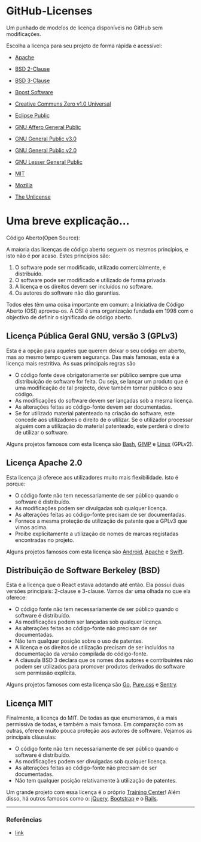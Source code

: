 # GitHub-Licenses

Um punhado de modelos de licença disponíveis no GitHub sem modificações.

Escolha a licença para seu projeto de forma rápida e acessível:

* [Apache](https://github.com/Godofcoffe/GitHub-Licenses/blob/main/_pt-BR/Apache%20License%202.0.md)

* [BSD 2-Clause](https://github.com/Godofcoffe/GitHub-Licenses/blob/main/_pt-BR/BSD%202-Clause%20%22Simplified%22%20License.md)

* [BSD 3-Clause](https://github.com/Godofcoffe/GitHub-Licenses/blob/main/_pt-BR/BSD%203-Clause%20%22New%22%20or%20%22Revised%22%20License.md)

* [Boost Software](https://github.com/Godofcoffe/GitHub-Licenses/blob/main/_pt-BR/Boost%20Software%20License%201.0.md)

* [Creative Communs Zero v1.0 Universal](https://github.com/Godofcoffe/GitHub-Licenses/blob/main/_pt-BR/Creative%20Commons%20Zero%20v1.0%20Universal.md)

* [Eclipse Public](https://github.com/Godofcoffe/GitHub-Licenses/blob/main/_pt-BR/Eclipse%20Public%20License%202.0.md)

* [GNU Affero General Public](https://github.com/Godofcoffe/GitHub-Licenses/blob/main/_pt-BR/GNU%20Affero%20General%20Public%20License%20v3.0.md)

* [GNU General Public v3.0](https://github.com/Godofcoffe/GitHub-Licenses/blob/main/_pt-BR/GNU%20General%20Public%20License%20V3.0.md)

* [GNU General Public v2.0](https://github.com/Godofcoffe/GitHub-Licenses/blob/main/_pt-BR/GNU%20General%20Public%20License%20v2.0.md)

* [GNU Lesser General Public](https://github.com/Godofcoffe/GitHub-Licenses/blob/main/_pt-BR/GNU%20Lesser%20General%20Public%20License%20v2.0.md)

* [MIT](https://github.com/Godofcoffe/GitHub-Licenses/blob/main/_pt-BR/MIT%20License.md)

* [Mozilla](https://github.com/Godofcoffe/GitHub-Licenses/blob/main/_pt-BR/Mozilla%20Public%20License%202.0.md)

* [The Unlicense](https://github.com/Godofcoffe/GitHub-Licenses/blob/main/_pt-BR/The%20Unlicense.md)

# Uma breve explicação...

Código Aberto(Open Source):

A maioria das licenças de código aberto seguem os mesmos princípios, e isto não é por acaso. Estes princípios são:

1. O software pode ser modificado, utilizado comercialmente, e distribuído.
2. O software pode ser modificado e utilizado de forma privada.
3. A licença e os direitos devem ser incluídos no software.
4. Os autores do software não dão garantias.

Todos eles têm uma coisa importante em comum: a Iniciativa de Código Aberto (OSI) aprovou-os. A OSI é uma organização fundada em 1998 com o objectivo de definir o significado de código aberto.

## Licença Pública Geral GNU, versão 3 (GPLv3)

Esta é a opção para aqueles que querem deixar o seu código em aberto, mas ao mesmo tempo querem segurança. Das mais famosas, esta é a licença mais restritiva. As suas principais regras são

* O código fonte deve obrigatoriamente ser público sempre que uma distribuição de software for feita. Ou seja, se lançar um produto que é uma modificação de tal projecto, deve também tornar público o seu código.
* As modificações do software devem ser lançadas sob a mesma licença.
* As alterações feitas ao código-fonte devem ser documentadas.
* Se for utilizado material patenteado na criação do software, este concede aos utilizadores o direito de o utilizar. Se o utilizador processar alguém com a utilização do material patenteado, este perderá o direito de utilizar o software.

Alguns projetos famosos com esta licença são [Bash](https://www.gnu.org/software/bash/), [GIMP](https://www.gimp.org/) e [Linux](https://br-linux.org/) (GPLv2).

## Licença Apache 2.0

Esta licença já oferece aos utilizadores muito mais flexibilidade. Isto é porque:

* O código fonte não tem necessariamente de ser público quando o software é distribuído.
* As modificações podem ser divulgadas sob qualquer licença.
* As alterações feitas ao código-fonte precisam de ser documentadas.
* Fornece a mesma proteção de utilização de patente que a GPLv3 que vimos acima.
* Proíbe explicitamente a utilização de nomes de marcas registadas encontradas no projeto.

Alguns projetos famosos com esta licença são [Android](https://www.android.com/), [Apache](https://www.apache.org/) e [Swift](https://developer.apple.com/swift/).

## Distribuição de Software Berkeley (BSD)

Esta é a licença que o React estava adotando até então. Ela possui duas versões principais: 2-clause e 3-clause. Vamos dar uma olhada no que ela oferece:

* O código fonte não tem necessariamente de ser público quando o software é distribuído.
* As modificações podem ser lançadas sob qualquer licença.
* As alterações feitas ao código-fonte não precisam de ser documentadas.
* Não tem qualquer posição sobre o uso de patentes.
* A licença e os direitos de utilização precisam de ser incluídos na documentação da versão compilada do código-fonte.
* A cláusula BSD 3 declara que os nomes dos autores e contribuintes não podem ser utilizados para promover produtos derivados do software sem permissão explícita.

Alguns projetos famosos com esta licença são [Go](https://golang.org/), [Pure.css](https://purecss.io/) e [Sentry](https://sentry.io/welcome/).

## Licença MIT

Finalmente, a licença do MIT. De todas as que enumeramos, é a mais permissiva de todas, e também a mais famosa. Em comparação com as outras, oferece muito pouca proteção aos autores de software. Vejamos as principais cláusulas:

* O código fonte não tem necessariamente de ser público quando o software é distribuído.
* As modificações podem ser divulgadas sob qualquer licença.
* As alterações feitas ao código-fonte não precisam de ser documentadas.
* Não tem qualquer posição relativamente à utilização de patentes.

Um grande projeto com essa licença é o próprio [Training Center](https://github.com/training-center)! Além disso, há outros famosos como o: [jQuery](https://jquery.com/), [Bootstrap](http://getbootstrap.com/) e o [Rails](http://rubyonrails.org/).

***
### Referências
* [link](https://medium.com/trainingcenter/tudo-o-que-voc%C3%AA-precisa-saber-sobre-as-licen%C3%A7as-de-projetos-open-source-aaccbe23e50d)
